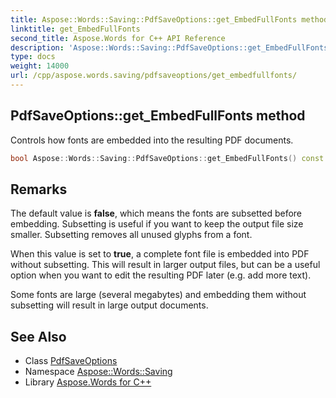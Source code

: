 ```yaml
---
title: Aspose::Words::Saving::PdfSaveOptions::get_EmbedFullFonts method
linktitle: get_EmbedFullFonts
second_title: Aspose.Words for C++ API Reference
description: 'Aspose::Words::Saving::PdfSaveOptions::get_EmbedFullFonts method. Controls how fonts are embedded into the resulting PDF documents in C++.'
type: docs
weight: 14000
url: /cpp/aspose.words.saving/pdfsaveoptions/get_embedfullfonts/
---
```

## PdfSaveOptions::get_EmbedFullFonts method


Controls how fonts are embedded into the resulting PDF documents.

```cpp
bool Aspose::Words::Saving::PdfSaveOptions::get_EmbedFullFonts() const
```

## Remarks


The default value is **false**, which means the fonts are subsetted before embedding. Subsetting is useful if you want to keep the output file size smaller. Subsetting removes all unused glyphs from a font.

When this value is set to **true**, a complete font file is embedded into PDF without subsetting. This will result in larger output files, but can be a useful option when you want to edit the resulting PDF later (e.g. add more text).

Some fonts are large (several megabytes) and embedding them without subsetting will result in large output documents. 
## See Also

* Class [PdfSaveOptions](../)
* Namespace [Aspose::Words::Saving](../../)
* Library [Aspose.Words for C++](../../../)
